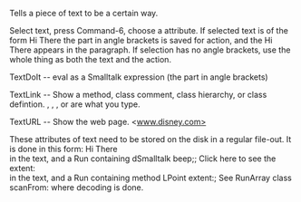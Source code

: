 Tells a piece of text to be a certain way.

Select text, press Command-6, choose a attribute.  If selected text is of the form 
	Hi There<Smalltalk beep>
the part in angle brackets is saved for action, and the Hi There appears in the paragraph.  If selection has no angle brackets, use the whole thing as both the text and the action.

TextDoIt  --  eval as a Smalltalk expression (the part in angle brackets)

TextLink -- Show a method, class comment, class hierarchy, or class defintion.
	<Point extent:>, <Point Comment>, <Point Hierarchy>, or <Point Defintion> are what you type.

TextURL -- Show the web page. <www.disney.com>

These attributes of text need to be stored on the disk in a regular file-out.  It is done in this form: 	Hi There   
	in the text, and a Run containing   dSmalltalk beep;;
	Click here to see the extent:   
	in the text, and a Run containing   method LPoint extent:;
See RunArray class scanFrom: where decoding is done.
